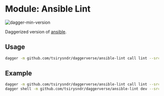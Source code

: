 # Module: Ansible Lint

![dagger-min-version](https://img.shields.io/badge/dagger%20version-v0.9.7-green)

Daggerized version of [ansible](https://github.com/ansible/ansible-lint).

## Usage

```sh
dagger -m github.com/tsirysndr/daggerverse/ansible-lint call lint --src <source>
```

## Example

```sh
dagger -m github.com/tsirysndr/daggerverse/ansible-lint call lint --src . 
dagger shell -m github.com/tsirysndr/daggerverse/ansible-lint dev --src .
```
